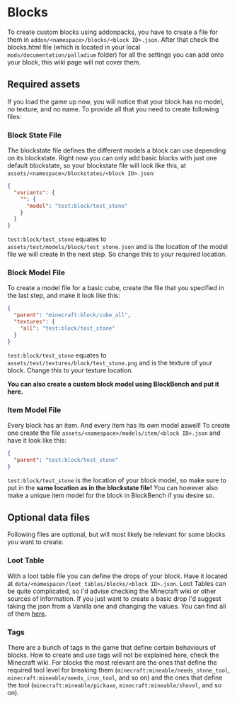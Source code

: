 # Blocks

To create custom blocks using addonpacks, you have to create a file for them in `addon/<namespace>/blocks/<block ID>.json`.
After that check the blocks.html file (which is located in your local `mods/documentation/palladium` folder) for all the settings you can add onto your block, this wiki page will not cover them.


## Required assets
If you load the game up now, you will notice that your block has no model, no texture, and no name. To provide all that you need to create following files:

### Block State File
The blockstate file defines the different models a block can use depending on its blockstate. Right now you can only add basic blocks with just one default blockstate, so your blockstate file will look like this, at `assets/<namespace>/blockstates/<block ID>.json`:
```json title="assets/<namespace>/blockstates/<block ID>.json"
{
  "variants": {
    "": {
      "model": "test:block/test_stone"
    }
  }
}
```
`test:block/test_stone` equates to `assets/test/models/block/test_stone.json` and is the location of the model file we will create in the next step. So change this to your required location.


### Block Model File
To create a model file for a basic cube, create the file that you specified in the last step, and make it look like this:
```json title="assets/<namespace>/models/block/<block ID>.json"
{
  "parent": "minecraft:block/cube_all",
  "textures": {
    "all": "test:block/test_stone"
  }
}
```
`test:block/test_stone` equates to `assets/test/textures/block/test_stone.png` and is the texture of your block. Change this to your texture location.

**You can also create a custom block model using BlockBench and put it here.**


### Item Model File
Every block has an item. And every item has its own model aswell! To create one create the file `assets/<namespace>/models/item/<block ID>.json` and have it look like this:
```json title="assets/<namespace>/models/item/<block ID>.json"
{
  "parent": "test:block/test_stone"
}
```
`test:block/test_stone` is the location of your block model, so make sure to put in the **same location as in the blockstate file!** You can however also make a unique item model for the block in BlockBench if you desire so.


## Optional data files
Following files are optional, but will most likely be relevant for some blocks you want to create.

### Loot Table
With a loot table file you can define the drops of your block. Have it located at `data/<namespace>/loot_tables/blocks/<block ID>.json`. Loot Tables can be quite complicated, so I'd advise checking the Minecraft wiki or other sources of information. If you just want to create a basic drop I'd suggest taking the json from a Vanilla one and changing the values. You can find all of them [here](https://mcasset.cloud/1.19.2/data/minecraft/loot_tables/blocks).

### Tags
There are a bunch of tags in the game that define certain behaviours of blocks. How to create and use tags will not be explained here, check the Minecraft wiki. For blocks the most relevant are the ones that define the required tool level for breaking them (`minecraft:mineable/needs_stone_tool`, `minecraft:mineable/needs_iron_tool`, and so on) and the ones that define the tool (`minecraft:mineable/pickaxe`, `minecraft:mineable/shovel`, and so on).